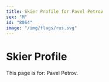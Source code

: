 ```yaml
---
title: Skier Profile for Pavel Petrov
sex: "M"
id: "8064"
image: "/img/flags/rus.svg" 
---
```


# Skier Profile

This page is for: Pavel Petrov.
    